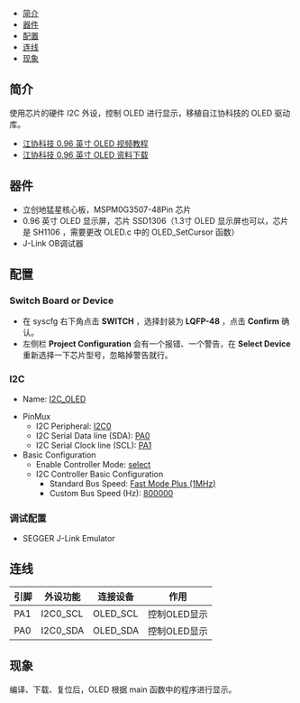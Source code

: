 * [简介](#简介)
* [器件](#器件)
* [配置](#配置)
* [连线](#连线)
* [现象](#现象)

## 简介
使用芯片的硬件 I2C 外设，控制 OLED 进行显示，移植自江协科技的 OLED 驱动库。
- [江协科技 0.96 英寸 OLED 视频教程](https://www.bilibili.com/video/BV1EN41177Pc)
- [江协科技 0.96 英寸 OLED 资料下载](https://jiangxiekeji.com/download.html)

## 器件
- 立创地猛星核心板，MSPM0G3507-48Pin 芯片
- 0.96 英寸 OLED 显示屏，芯片 SSD1306（1.3寸 OLED 显示屏也可以，芯片是 SH1106 ，需要更改 OLED.c 中的 OLED_SetCursor 函数）
- J-Link OB调试器

## 配置
### Switch Board or Device
- 在 syscfg 右下角点击 **SWITCH** ，选择封装为 **LQFP-48** ，点击 **Confirm** 确认。
- 左侧栏 **Project Configuration** 会有一个报错、一个警告，在 **Select Device** 重新选择一下芯片型号，忽略掉警告就行。
### I2C
* Name: <u>I2C_OLED</u>
- PinMux
  * I2C Peripheral: <u>I2C0</u>
  * I2C Serial Data line (SDA): <u>PA0</u>
  * I2C Serial Clock line (SCL): <u>PA1</u>
- Basic Configuration
  * Enable Controller Mode: <u>select</u>
  - I2C Controller Basic Configuration
    * Standard Bus Speed: <u>Fast Mode Plus (1MHz)</u>
    * Custom Bus Speed (Hz): <u>800000</u>
### 调试配置
- SEGGER J-Link Emulator

## 连线

| 引脚 | 外设功能 | 连接设备 | 作用 |
| ---- | --- | --- | --- |
| PA1  | I2C0_SCL | OLED_SCL | 控制OLED显示 |
| PA0  | I2C0_SDA | OLED_SDA | 控制OLED显示 |

## 现象
编译、下载、复位后，OLED 根据 main 函数中的程序进行显示。